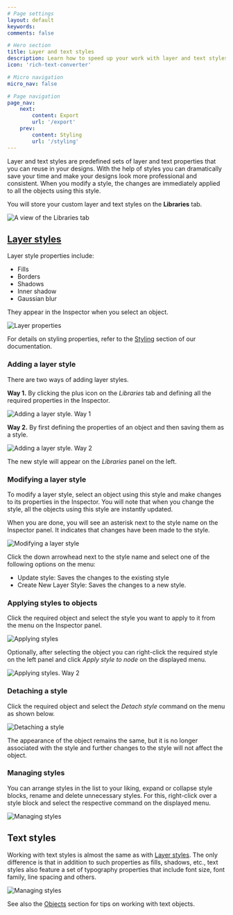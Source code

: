 ```yaml
---
# Page settings
layout: default
keywords:
comments: false

# Hero section
title: Layer and text styles
description: Learn how to speed up your work with layer and text styles
icon: 'rich-text-converter'

# Micro navigation
micro_nav: false

# Page navigation
page_nav:
    next:
        content: Export
        url: '/export'
    prev:
        content: Styling
        url: '/styling'
---
```


Layer and text styles are predefined sets of layer and text properties that you can reuse in your designs. With the help of styles you can dramatically save your time and make your designs look more professional and consistent.  When you modify a style, the changes are immediately applied to all the objects using this style.

You will store your custom layer and text styles on the **Libraries** tab.

![A view of the Libraries tab](public/tabs3.gif)

## [Layer styles](#layer-styles)

Layer style properties include:

* Fills
* Borders
* Shadows
* Inner shadow
* Gaussian blur

They appear in the Inspector when you select an object.

![Layer properties](public/properties.png)

For details on styling properties, refer to the [Styling](https://docs.icons8.com/styling) section of our documentation.

### Adding a layer style

There are two ways of adding layer styles.

**Way 1.** By clicking the plus icon on the *Libraries* tab and defining all the required properties in the Inspector.

![Adding a layer style. Way 1](public/addstyle.png)

**Way 2.** By first defining the properties of an object and then saving them as a style.

![Adding a layer style. Way 2](public/addstyle2.png)

The new style will appear on the *Libraries* panel on the left.

### Modifying a layer style

To modify a layer style, select an object using this style and make changes to its properties in the Inspector. You will note that when you change the style, all the objects using this style are instantly updated.

When you are done, you will see an asterisk next to the style name on the Inspector panel. It indicates that changes have been made to the style.

![Modifying a layer style](public/modifystyle.png)

Click the down arrowhead next to the style name and select one of the following options on the menu:

* Update style: Saves the changes to the existing style
* Create New Layer Style: Saves the changes to a new style.

### Applying styles to objects

Click the required object and select the style you want to apply to it from the menu on the Inspector panel.

![Applying styles](public/applyingstyles.png)

Optionally, after selecting the object you can right-click the required style on the left panel and click *Apply style to node* on the displayed menu.

![Applying styles. Way 2](public/applyingstyles.png)

### Detaching a style

Click the required object and select the *Detach style* command on the menu as shown below.

![Detaching a style](public/detaching.png)

The appearance of the object remains the same, but it is no longer associated with the style and further changes to the style will not affect the object.

### Managing styles

You can arrange styles in the list to your liking, expand or collapse style blocks, rename and delete unnecessary styles. For this, right-click over a style block and select the respective command on the displayed menu.

![Managing styles](public/tabs4.gif)

## Text styles

Working with text styles is almost the same as with [Layer styles](#layer-styles). The only difference is that in addition to such properties as fills, shadows, etc., text styles also feature a set of typography properties that include font size, font family, line spacing and others.

![Managing styles](public/text.png)

See also the [Objects](https://docs.icons8.com/objects/#text) section for tips on working with text objects.
